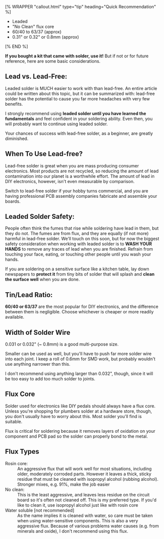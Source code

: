 <div class="float-md ms-3 mb-3">
[% WRAPPER "callout.html" type="tip" heading="Quick Recommendation" %]
<ul class="tight">
  <li>Leaded</li>
  <li>"No Clean" flux core</li>
  <li>60/40 to 63/37 (approx)</li>
  <li>0.31" or 0.32" or 0.8mm (approx)</li>
</ul>
[% END %]
</div>

**If you bought a kit that came with solder, use it!** But if not or for future reference, here are some basic considerations.

## Lead vs. Lead-Free: 

Leaded solder is MUCH easier to work with than lead-free. An entire article could be written about this topic, but it can be summarized with: lead-free solder has the potential to cause you far more headaches with very few benefits.

I strongly recommend using **leaded solder until you have learned the fundamentals** and feel confident in your soldering ability. Even then, you will probably want to continue using leaded solder.

Your chances of success with lead-free solder, as a beginner, are greatly diminished.

## When To Use Lead-free?

Lead-free solder is great when you are mass producing consumer electronics. Most products are not recycled, so reducing the amount of lead contamination into our planet is a worthwhile effort. The amount of lead in DIY electronics, however, isn't even measurable by comparison.

Switch to lead-free solder if your hobby turns commercial, and you are having professional PCB assembly companies fabricate and assemble your boards.

## Leaded Solder Safety: 

People often think the fumes that rise while soldering have lead in them, but they do not. The fumes are from flux, and they are equally (if not more) harmful in lead-free solder. We'll touch on this soon, but for now the biggest safety consideration when working with leaded solder is to **WASH YOUR HANDS** to remove any traces of lead when you are finished. Refrain from touching your face, eating, or touching other people until you wash your hands. 

If you are soldering on a sensitive surface like a kitchen table, lay down newspapers to **protect it** from tiny bits of solder that will splash and **clean the surface well** when you are done.

## Tin/Lead Ratio:

**60/40 or 63/37** are the most popular for DIY electronics, and the difference between them is negligible. Choose whichever is cheaper or more readily available.

## Width of Solder Wire

0.031 or 0.032" (~ 0.8mm) is a good multi-purpose size.

Smaller can be used as well, but you'll have to push far more solder wire into each joint. I keep a roll of 0.6mm for SMD work, but probably wouldn't use anything narrower than this.

I don't recommend using anything larger than 0.032", though, since it will be too easy to add too much solder to joints.

## Flux Core

Solder used for electronics like DIY pedals should always have a flux core. Unless you're shopping for plumbers solder at a hardware store, though, you don't usually have to worry about this. Most solder you'll find is suitable.

Flux is critical for soldering because it removes layers of oxidation on your component and PCB pad so the solder can properly bond to the metal.

## Flux Types

<dl>
  <dt>Rosin core:</dt>
  <dd> An aggressive flux that will work well for most situations, including older, moderately corroded parts. However it leaves a thick, sticky residue that must be cleaned with isopropyl alcohol (rubbing alcohol). Stronger mixes, e.g. 91%, make the job easier</dd>
  <dt>No clean:</dt>
  <dd>This is the least aggressive, and leaves less residue on the circuit board so it's often not cleaned off. This is my preferred type. If you'd like to clean it, use isopropyl alcohol just like with rosin core</dd>
  <dt>Water soluble [not recommended]</dt>
  <dd>As the name implies it is cleaned with water, so care must be taken when using water-sensitive components. This is also a very aggressive flux. Because of various problems water causes (e.g. from minerals and oxide), I don't recommend using this flux.</dd>
</dl>
